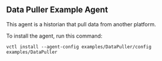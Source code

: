 ## Data Puller Example Agent

This agent is a historian that pull data from another platform.

To install the agent, run this command:
```
vctl install --agent-config examples/DataPuller/config examples/DataPuller
```